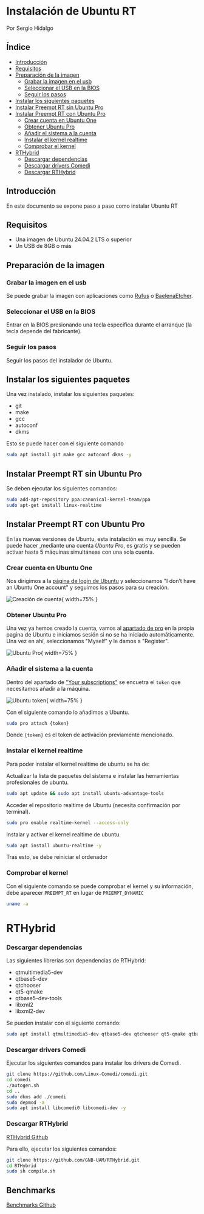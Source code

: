 # Instalación de Ubuntu RT

Por Sergio Hidalgo

## Índice

- [Introducción](#introducción)
- [Requisitos](#requisitos)
- [Preparación de la imagen](#preparación-de-la-imagen)
  - [Grabar la imagen en el usb](#grabar-la-imagen-en-el-usb)
  - [Seleccionar el USB en la BIOS](#seleccionar-el-usb-en-la-bios)
  - [Seguir los pasos](#seguir-los-pasos)
- [Instalar los siguientes paquetes](#instalar-los-siguientes-paquetes)
- [Instalar Preempt RT sin Ubuntu Pro](#instalar-preempt-rt-sin-ubuntu-pro)
- [Instalar Preempt RT con Ubuntu Pro](#instalar-preempt-rt-con-ubuntu-pro)
  - [Crear cuenta en Ubuntu One](#crear-cuenta-en-ubuntu-one) 
  - [Obtener Ubuntu Pro](#obtener-ubuntu-pro) 
  - [Añadir el sistema a la cuenta](#añadir-el-sistema-a-la-cuenta) 
  - [Instalar el kernel realtime](#instalar-el-kernel-realtime) 
  - [Comprobar el kernel](#comprobar-el-kernel)
- [RTHybrid](#rthybrid)
  - [Descargar dependencias](#descargar-dependencias)
  - [Descargar drivers Comedi](#descargar-drivers-comedi)
  - [Descargar RTHybrid](#descargar-rthybrid)

## Introducción

En este documento se expone paso a paso como instalar Ubuntu RT

## Requisitos

- Una imagen de Ubuntu 24.04.2 LTS o superior
- Un USB de 8GB o más

## Preparación de la imagen

### Grabar la imagen en el usb

Se puede grabar la imagen con aplicaciones como [Rufus](https://rufus.ie/) o
[BaelenaEtcher](https://etcher.balena.io/).

### Seleccionar el USB en la BIOS

Entrar en la BIOS presionando una tecla especifica durante el arranque (la tecla
depende del fabricante).

### Seguir los pasos

Seguir los pasos del instalador de Ubuntu.

## Instalar los siguientes paquetes

Una vez instalado, instalar los siguientes paquetes:

- git
- make
- gcc
- autoconf
- dkms

Esto se puede hacer con el siguiente comando

```bash
sudo apt install git make gcc autoconf dkms -y
```

## Instalar Preempt RT sin Ubuntu Pro


Se deben ejecutar los siguientes comandos:

```bash
sudo add-apt-repository ppa:canonical-kernel-team/ppa
sudo apt-get install linux-realtime
```


## Instalar Preempt RT con Ubuntu Pro

En las nuevas versiones de Ubuntu, esta instalación es muy sencilla. Se puede hacer ,mediante una cuenta _Ubuntu Pro_, es gratis y se pueden activar hasta 5 máquinas
simultáneas con una sola cuenta. 


### Crear cuenta en Ubuntu One

Nos dirigimos a la [página de login de Ubuntu](https://login.ubuntu.com/) y
seleccionamos "I don’t have an Ubuntu One account" y seguimos los pasos para su
creación.

![Creación de cuenta](images/instalación_ubuntu_rt/ubuntu_one.png "Creación de cuenta"){ width=75% }


### Obtener Ubuntu Pro

Una vez ya hemos creado la cuenta, vamos al
[apartado de pro](https://ubuntu.com/pro/subscribe) en la propia pagina de
Ubuntu e iniciamos sesión si no se ha iniciado automáticamente. Una vez en ahí,
seleccionamos "Myself" y le damos a "Register".

![Ubuntu Pro](images/instalación_ubuntu_rt/ubuntu_pro.png "Ubuntu Pro"){ width=75% }

### Añadir el sistema a la cuenta

Dentro del apartado de ["Your subscriptions"](https://ubuntu.com/pro/dashboard)
se encuetra el `token` que necesitamos añadir a la máquina.

![Ubuntu token](images/instalación_ubuntu_rt/ubuntu_token.png "Ubuntu token"){ width=75% }

Con el siguiente comando lo añadimos a Ubuntu.

```bash
sudo pro attach {token}
```

Donde `{token}` es el token de activación previamente mencionado.

### Instalar el kernel realtime

Para poder instalar el kernel realtime de ubuntu se ha de:

Actualizar la lista de paquetes del sistema e instalar las herramientas profesionales de ubuntu.

```bash
sudo apt update && sudo apt install ubuntu-advantage-tools
```

Acceder el repositorio realtime de Ubuntu (necesita confirmación por
terminal).

```bash
sudo pro enable realtime-kernel --access-only
```

Instalar y activar el kernel realtime de ubuntu.

```bash
sudo apt install ubuntu-realtime -y
```

Tras esto, se debe reiniciar el ordenador

### Comprobar el kernel

Con el siguiente comando se puede comprobar el kernel y su información, debe
aparecer `PREEMPT_RT` en lugar de `PREEMPT_DYNAMIC`

```bash
uname -a
```


# RTHybrid
### Descargar dependencias

Las siguientes librerías son dependencias de RTHybrid:

- qtmultimedia5-dev
- qtbase5-dev
- qtchooser
- qt5-qmake
- qtbase5-dev-tools
- libxml2
- libxml2-dev

Se pueden instalar con el siguiente comando:

```bash
sudo apt install qtmultimedia5-dev qtbase5-dev qtchooser qt5-qmake qtbase5-dev-tools libxml2 libxml2-dev -y
```


### Descargar drivers Comedi

Ejecutar los siguientes comandos para instalar los drivers de Comedi.

```bash
git clone https://github.com/Linux-Comedi/comedi.git
cd comedi
./autogen.sh
cd ..
sudo dkms add ./comedi
sudo depmod -a
sudo apt install libcomedi0 libcomedi-dev -y
```

### Descargar RTHybrid

[RTHybrid Github](https://github.com/GNB-UAM/RTHybrid)

Para ello, ejecutar los siguientes comandos:

```bash
git clone https://github.com/GNB-UAM/RTHybrid.git
cd RTHybrid
sudo sh compile.sh
```

## Benchmarks

[Benchmarks Github](https://github.com/RoyVII/Latency_tests)
